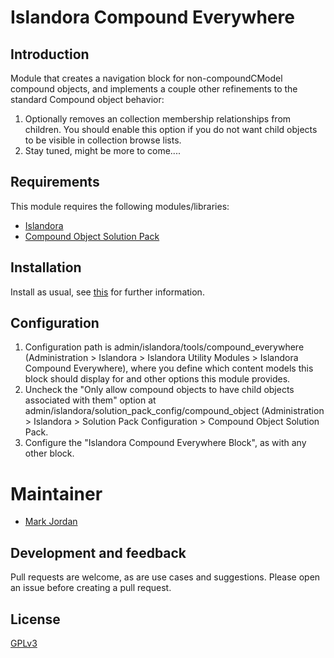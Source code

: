 # Islandora Compound Everywhere

## Introduction

Module that creates a navigation block for non-compoundCModel compound objects, and implements a couple other refinements to the standard Compound object behavior:

1. Optionally removes an collection membership relationships from children. You should enable this option if you do not want child objects to be visible in collection browse lists.
1. Stay tuned, might be more to come....

## Requirements

This module requires the following modules/libraries:

* [Islandora](https://github.com/islandora/islandora)
* [Compound Object Solution Pack](https://github.com/Islandora/islandora_solution_pack_compound)

## Installation

Install as usual, see [this](https://drupal.org/documentation/install/modules-themes/modules-7) for further information.

## Configuration

1. Configuration path is admin/islandora/tools/compound_everywhere (Administration > Islandora > Islandora Utility Modules > Islandora Compound Everywhere), where you define which content models this block should display for and other options this module provides.
1. Uncheck the "Only allow compound objects to have child objects associated with them" option at admin/islandora/solution_pack_config/compound_object (Administration > Islandora > Solution Pack Configuration > Compound Object Solution Pack.
1. Configure the "Islandora Compound Everywhere Block", as with any other block.

# Maintainer

* [Mark Jordan](https://github.com/mjordan)

## Development and feedback

Pull requests are welcome, as are use cases and suggestions. Please open an issue before creating a pull request.

## License

[GPLv3](http://www.gnu.org/licenses/gpl-3.0.txt)
